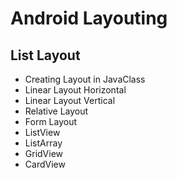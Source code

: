 # Android Layouting
## List Layout
* Creating Layout in JavaClass
* Linear Layout Horizontal
* Linear Layout Vertical
* Relative Layout
* Form Layout
* ListView
* ListArray
* GridView
* CardView
